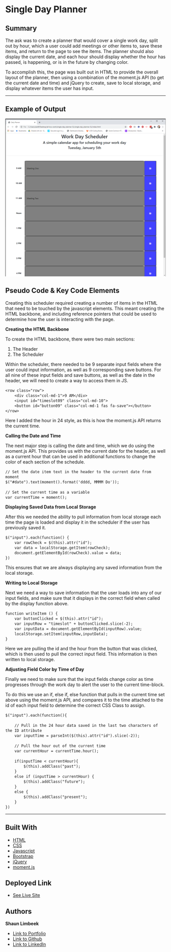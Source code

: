# Single Day Planner

## Summary

The ask was to create a planner that would cover a single work day, split out by hour, which a user could add meetings or other items to, save these items, and return to the page to see the items.  The planner should also display the current date, and each hour should display whether the hour has passed, is happening, or is in the future by changing color.

To accomplish this, the page was built out in HTML to provide the overall layout of the planner, then using a combination of the moment.js API (to get the current date and time) and jQuery to create, save to local storage, and display whatever items the user has input.

<hr>

## Example of Output
![Picture of Website](./Assets/pic-of-site.png)

## Pseudo Code & Key Code Elements

Creating this scheduler required creating a number of items in the HTML that need to be touched by the javascript elements. This meant creating the HTML backbone, and including reference pointers that could be used to determine how the user is interacting with the page.

**Creating the HTML Backbone**

To create the HTML backbone, there were two main sections:
1. The Header
2. The Scheduler

Within the scheduler, there needed to be 9 separate input fields where the user could input information, as well as 9 corresponding save buttons.  For all nine of these input fields and save buttons, as well as the date in the header, we will need to create a way to access them in JS.

```
<row class="row">
    <div class="col-md-1">9 AM</div>
    <input id="timeslot09" class="col-md-10">
    <button id="button09" class="col-md-1 fas fa-save"></button>
</row>
```

Here I added the hour in 24 style, as this is how the moment.js API returns the current time.


**Calling the Date and Time**

The next major step is calling the date and time, which we do using the moment.js API. This provides us with the current date for the header, as well as a current hour that can be used in additional functions to change the color of each section of the schedule.

```
// Set the date item text in the header to the current date from moment
$("#date").text(moment().format('dddd, MMMM Do'));

// Set the current time as a variable
var currentTime = moment();
```

**Displaying Saved Data from Local Storage**

After this we needed the ability to pull information from local storage each time the page is loaded and display it in the scheduler if the user has previously saved it.

```
$("input").each(function() {
    var rowCheck = $(this).attr("id");        
    var data = localStorage.getItem(rowCheck);
    document.getElementById(rowCheck).value = data;
})
```
This ensures that we are always displaying any saved information from the local storage.

**Writing to Local Storage**

Next we need a way to save information that the user loads into any of our input fields, and make sure that it displays in the correct field when called by the display function above.

```
function writeItem () {
    var buttonClicked = $(this).attr("id");
    var inputRow = "timeslot" + buttonClicked.slice(-2);
    var inputData = document.getElementById(inputRow).value;
    localStorage.setItem(inputRow,inputData);
}
```
Here we are pulling the id and the hour from the button that was clicked, which is then used to pull the correct input field.  This information is then written to local storage.


**Adjusting Field Color by Time of Day**

Finally we need to make sure that the input fields change color as time progresses through the work day to alert the user to the current time-block.

To do this we use an if, else if, else function that pulls in the current time set above using the moment.js API, and compares it to the time attached to the id of each input field to determine the correct CSS Class to assign.

```
$("input").each(function(){

    // Pull in the 24 hour data saved in the last two characters of the ID attribute
    var inputTime = parseInt($(this).attr("id").slice(-2));

    // Pull the hour out of the current time
    var currentHour = currentTime.hour();
            
    if(inputTime < currentHour){
        $(this).addClass("past");
    }
    else if (inputTime > currentHour) {
        $(this).addClass("future");
    }
    else {
        $(this).addClass("present");
    }
})
```


<hr>

## Built With

* [HTML](https://developer.mozilla.org/en-US/docs/Web/HTML)
* [CSS](https://developer.mozilla.org/en-US/docs/Web/CSS)
* [Javascript](https://developer.mozilla.org/en-us/docs/web/javascript)
* [Bootstrap](https://getbootstrap.com/)
* [jQuery](https://api.jquery.com/)
* [moment.js](https://momentjs.com/)

## Deployed Link

* [See Live Site](https://slimbeek6.github.io/single-day-planner-SL/)


## Authors

**Shaun Limbeek** 
- [Link to Portfolio](https://slimbeek6.github.io/SML_Portfolio/index.html)
- [Link to Github](https://github.com/slimbeek6/)
- [Link to LinkedIn](https://www.linkedin.com/in/shaun-limbeek/)